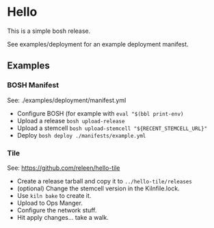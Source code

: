# Hello

This is a simple bosh release.

See examples/deployment for an example deployment manifest.

## Examples

### BOSH Manifest

See: ./examples/deployment/manifest.yml

- Configure BOSH (for example with `eval "$(bbl print-env)`
- Upload a release `bosh upload-release`
- Upload a stemcell  `bosh upload-stemcell "${RECENT_STEMCELL_URL}"`
- Deploy `bosh deploy ./manifests/example.yml`

### Tile

See: https://github.com/releen/hello-tile

- Create a release tarball and copy it to `../hello-tile/releases`
- (optional) Change the stemcell version in the Kilnfile.lock.
- Use `kiln bake` to create it.
- Upload to Ops Manger.
- Configure the network stuff.
- Hit apply changes... take a walk.

